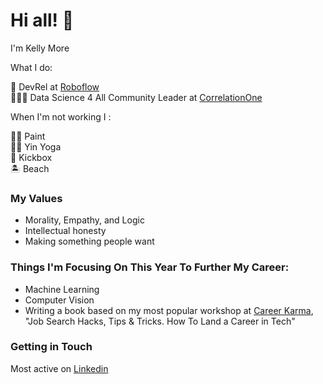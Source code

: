 
# Hi all! 👋 

I'm Kelly More

What I do:

🥑 DevRel at [Roboflow](https://roboflow.com/) </br>
👩🏽‍🔬 Data Science 4 All Community Leader at [CorrelationOne](https://www.correlation-one.com/)

When I'm not working I :

👩‍🎨 Paint <br>
🧘‍♀️ Yin Yoga <br>
🥊 Kickbox <br>
🏝 Beach


### My Values

- Morality, Empathy, and Logic
- Intellectual honesty
- Making something people want


### Things I'm Focusing On This Year To Further My Career:

- Machine Learning
- Computer Vision
- Writing a book based on my most popular workshop at [Career Karma](https://careerkarma.com/), "Job Search Hacks, Tips & Tricks. How To Land a Career in Tech"


### Getting in Touch 

Most active on [Linkedin](https://www.linkedin.com/in/misskellymore/)
